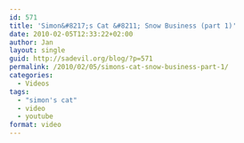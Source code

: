 ```yaml
---
id: 571
title: 'Simon&#8217;s Cat &#8211; Snow Business (part 1)'
date: 2010-02-05T12:33:22+02:00
author: Jan
layout: single
guid: http://sadevil.org/blog/?p=571
permalink: /2010/02/05/simons-cat-snow-business-part-1/
categories:
  - Videos
tags:
  - "simon's cat"
  - video
  - youtube
format: video
---
```

<center>
</center>